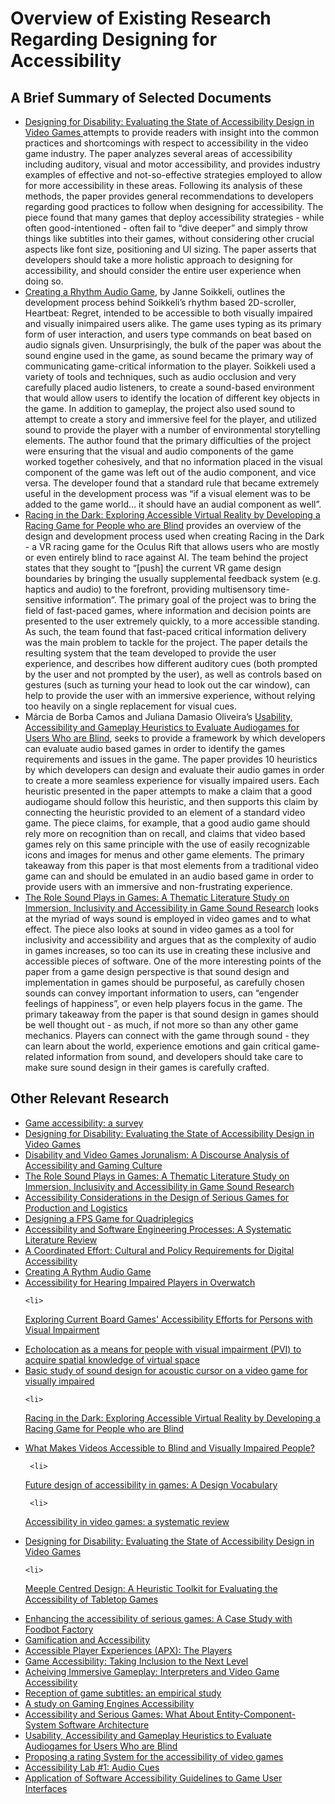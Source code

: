 <h1>Overview of Existing Research Regarding Designing for Accessibility</h1>

<h2>
A Brief Summary of Selected Documents
</h2>
<ul>
<li>
 <a href = "https://journals.sagepub.com/doi/full/10.1177/1555412020971500?casa_token=ANea-RrryfUAAAAA%3AanyC7cr_1RR2llgV9vGIPtvV2OwApG6VE9vKzVN6DqWoZBaG4V6TEsSTAEJBrIETKhRH6suq67-c">Designing for Disability: Evaluating the State of Accessibility Design in Video Games </a> attempts to provide readers with insight into the common practices and shortcomings with respect to accessibility in the video game industry. The paper analyzes several areas of accessibility including auditory, visual and motor accessibility, and provides industry examples of effective and not-so-effective strategies employed to allow for more accessibility in these areas. Following its analysis of these methods, the paper provides general recommendations to developers regarding good practices to follow when designing for accessibility. The piece found that many games that deploy accessibility strategies - while often good-intentioned - often fail to “dive deeper” and simply throw things like subtitles into their games, without considering other crucial aspects like font size, positioning and UI sizing. The paper asserts that developers should take a more holistic approach to designing for accessibility, and should consider the entire user experience when doing so. 
</li>

<li>
  <a href = "https://www.theseus.fi/bitstream/handle/10024/503906/Janne%20Soikkeli%20Bachelor%27s%20Thesis.pdf?sequence=2">Creating a Rhythm Audio Game</a>, by Janne Soikkeli, outlines the development process behind Soikkeli’s rhythm based 2D-scroller, Heartbeat: Regret, intended to be accessible to both visually impaired and visually inimpaired users alike. The game uses typing as its primary form of user interaction, and users type commands on beat based on audio signals given. Unsurprisingly, the bulk of the paper was about the sound engine used in the game, as sound became the primary way of communicating game-critical information to the player. Soikkeli used a variety of tools and techniques, such as audio occlusion and very carefully placed audio listeners, to create a sound-based environment that would allow users to identify the location of different key objects in the game. In addition to gameplay, the project also used sound to attempt to create a story and immersive feel for the player, and utilized sound to provide the player with a number of environmental storytelling elements. The author found that the primary difficulties of the project were ensuring that the visual and audio components of the game worked together cohesively, and that no information placed in the visual component of the game was left out of the audio component, and vice versa. The developer found that a standard rule that became extremely useful in the development process was “if a visual element was to be added to the game world… it should have an audial component as well”.
</li>

<li>
  <a href = "https://journals.sagepub.com/doi/abs/10.1177/1071181321651224?casa_token=KgN8xjF8rxYAAAAA:25bFzRqMYhezg9trQYrfuITRDhxbMyZHrogPfQLrEAoWTD_W_tIs17Ed6VJFy5rRSjBPB08d5mcc">Racing in the Dark: Exploring Accessible Virtual Reality by Developing a Racing Game for People who are Blind</a> provides an overview of the design and development process used when creating Racing in the Dark - a VR racing game for the Oculus Rift that allows users who are mostly or even entirely blind to race against AI. The team behind the project states that they sought to “[push] the current VR game design boundaries by bringing the usually supplemental feedback system (e.g. haptics and audio) to the forefront, providing multisensory time-sensitive information”. The primary goal of the project was to bring the field of fast-paced games, where information and decision points are presented to the user extremely quickly, to a more accessible standing. As such, the team found that fast-paced critical information delivery was the main problem to tackle for the project. The paper details the resulting system that the team developed to provide the user experience, and describes how different auditory cues (both prompted by the user and not prompted by the user), as well as controls based on gestures (such as turning your head to look out the car window), can help to provide the user with an immersive experience, without relying too heavily on a single replacement for visual cues. 
</li>

<li>
  Márcia de Borba Camos and Juliana Damasio Oliveira’s <a href= "https://link.springer.com/chapter/10.1007/978-3-319-40250-5_4">Usability, Accessibility and Gameplay Heuristics to Evaluate Audiogames for Users Who are Blind</a>, seeks to provide a framework by which developers can evaluate audio based games in order to identify the games requirements and issues in the game. The paper provides 10 heuristics by which developers can design and evaluate their audio games in order to create a more seamless experience for visually impaired users. Each heuristic presented in the paper attempts to make a claim that a good audiogame should follow this heuristic, and then supports this claim by connecting the heuristic provided to an element of a standard video game. The piece claims, for example, that a good audio game should rely more on recognition than on recall, and claims that video based games rely on this same principle with the use of easily recognizable icons and images for menus and other game elements. The primary takeaway from this paper is that most elements from a traditional video game can and should be emulated in an audio based game in order to provide users with an immersive and non-frustrating experience. 
</li>

<li>
  <a href = "https://dl.acm.org/doi/abs/10.1145/3464327.3464365?casa_token=WHel7Sbzt6UAAAAA:FTzU8cle5kqWp6cmskWrYaOJJ4qlFYbSn0oxQ45Nl9aCLBCmDx_dL4jWqcX9tWvj7NO3RjvlqjYq">The Role Sound Plays in Games: A Thematic Literature Study on Immersion, Inclusivity and Accessibility in Game Sound Research</a> looks at the myriad of ways sound is employed in video games and to what effect. The piece also looks at sound in video games as a tool for inclusivity and accessibility and argues that as the complexity of audio in games increases, so too can its use in creating these inclusive and accessible pieces of software. One of the more interesting points of the paper from a game design perspective is that sound design and implementation in games should be purposeful, as carefully chosen sounds can convey important information to users, can “engender feelings of happiness”, or even help players focus in the game. The primary takeaway from the paper is that sound design in games should be well thought out - as much, if not more so than any other game mechanics. Players can connect with the game through sound - they can learn about the world, experience emotions and gain critical game-related information from sound, and developers should take care to make sure sound design in their games is carefully crafted.  
</li>

</ul>

<h2>Other Relevant Research</h2>
<ul>


<li>
  <a href="https://link.springer.com/article/10.1007/s10209-010-0189-5">Game accessibility: a survey</a>
</li>
<li>
  <a href="https://journals.sagepub.com/doi/full/10.1177/1555412020971500?casa_token=ANea-RrryfUAAAAA%3AanyC7cr_1RR2llgV9vGIPtvV2OwApG6VE9vKzVN6DqWoZBaG4V6TEsSTAEJBrIETKhRH6suq67-c">Designing for Disability: Evaluating the State of Accessibility Design in Video Games </a>
</li>

<li>
  <a href="https://journals.sagepub.com/doi/full/10.1177/15554120211021005?casa_token=LnB1T5go72QAAAAA%3AzwNArg0hSjslc8FcM-8ydWSFRe8cL6S29SI3xIrk_TT18d2KJiBxub0x7hvBebEHjdnN3gkB_R9J">Disability and Video Games Jorunalism: A Discourse Analysis of Accessibility and Gaming Culture</a>
</li>

<li>
  <a href="https://dl.acm.org/doi/abs/10.1145/3464327.3464365?casa_token=WHel7Sbzt6UAAAAA:FTzU8cle5kqWp6cmskWrYaOJJ4qlFYbSn0oxQ45Nl9aCLBCmDx_dL4jWqcX9tWvj7NO3RjvlqjYq">The Role Sound Plays in Games: A Thematic Literature Study on Immersion, Inclusivity and Accessibility in Game Sound Research </a>
</li>
  
  
<li>
  <a href="https://link.springer.com/chapter/10.1007/978-3-030-85910-7_54">Accessibility Considerations in the Design of Serious Games for Production and Logistics </a>
</li>
 
 <li>
  <a href="https://dl.acm.org/doi/abs/10.1145/3411763.3451850?casa_token=qZ1gtYMP18IAAAAA:DNHGFF1Dd3S57sA6puhSrIv1fQLFxnbYIpUrp9Kzy1F-dXo8m5wEey71QWMBrvitFxm91kJZxSoZ">Designing a FPS Game for Quadriplegics </a>
</li>
   
 <li>
  <a href="https://www.sciencedirect.com/science/article/pii/S0164121220302168?casa_token=fjwnkAR7oUcAAAAA:22Ou-MEQfNXqr8OvuAh5yNcwCNl0b__svXVeuoWawtlwwXxs3CL9Cx-auuCw7nR_7wK480z3">Accessibility and Software Engineering Processes: A Systematic Literature Review </a>
</li>
 
   <li>
  <a href="https://www.tandfonline.com/doi/full/10.1080/10691316.2021.1932659?casa_token=623dAHMggGsAAAAA%3AcS303VHucfWz-ild2y6NQWkyQHMv5gPByuc924quX7frduxMvdjEZSCJkNcplLZm97dxwiemKOgW">A Coordinated Effort: Cultural and Policy Requirements for Digital Accessibility</a>
</li>
    
  <li>
  <a href="https://www.theseus.fi/bitstream/handle/10024/503906/Janne%20Soikkeli%20Bachelor%27s%20Thesis.pdf?sequence=2">Creating A Rythm Audio Game</a>
</li>
  
  <li>
  <a href="https://www.diva-portal.org/smash/record.jsf?pid=diva2%3A1608180&dswid=-6469">Accessibility for Hearing Impaired Players in Overwatch</a>
</li>
  
    <li>
  <a href="https://link.springer.com/content/pdf/10.1007/978-3-030-59608-8.pdf#page=498">Exploring Current Board Games' Accessibility Efforts for Persons with Visual Impairment </a>
</li>
     <li>
  <a href="https://dl.acm.org/doi/abs/10.1145/3448273?casa_token=aC7j6iq0_bcAAAAA:bj0_qzCb2E3b1Sg6NVM1bWH1XZxSprtkFnXBH9lRmq5GrNTxe4lEnk0MmqIYuRX8uc1sNFfxrIP0">Echolocation as a means for people with visual impairment (PVI) to acquire spatial knowledge of virtual space</a>
</li>
    <li>
  <a href="https://www.ieice.org/ken/paper/20210123LCCR/eng/">Basic study of sound design for acoustic cursor on a video game for visually impaired </a>
</li>
  
    <li>
  <a href="https://journals.sagepub.com/doi/abs/10.1177/1071181321651224?casa_token=KgN8xjF8rxYAAAAA:25bFzRqMYhezg9trQYrfuITRDhxbMyZHrogPfQLrEAoWTD_W_tIs17Ed6VJFy5rRSjBPB08d5mcc">Racing in the Dark: Exploring Accessible Virtual Reality by Developing a Racing Game for People who are Blind</a>
</li>
 
   <li>
  <a href="https://dl.acm.org/doi/abs/10.1145/3411764.3445233">What Makes Videos Accessible to Blind and Visually Impaired People? </a>
</li>
 
     <li>
  <a href="https://www.sciencedirect.com/science/article/pii/S1071581919300801?casa_token=bjSYKoUQZC8AAAAA:KoxX7IGs8i6jbtN32ssHugfQzqYNQaRM7rVoBc5CCwmpLyeGBxyu4292hiOCvZYuw34g6v-i">Future design of accessibility in games: A Design Vocabulary </a>
</li>
  
     <li>
  <a href="https://link.springer.com/article/10.1007/s10209-018-0628-2">Accessibility in video games: a systematic review</a>
</li>
      <li>
  <a href="https://journals.sagepub.com/doi/full/10.1177/1555412020971500?casa_token=5u5Mu6Sv8m4AAAAA%3AAt0CzsP5qLkk6tRk-5bh8SSd8OgUj3AHxKs8u8vZpN0xJWDzNCNMDhNPdgo52rrvuya1zl-KQx7_">Designing for Disability: Evaluating the State of Accessibility Design in Video Games </a>
</li>
  
    <li>
  <a href="https://link.springer.com/article/10.1007/s40869-018-0057-8">Meeple Centred Design: A Heuristic Toolkit for Evaluating the Accessibility of Tabletop Games </a>
</li>
     <li>
  <a href="https://ieeexplore.ieee.org/abstract/document/9555496?casa_token=3LDT6DZXHKQAAAAA:W3jyI-Jjmd6VZeH6-yqXy1XBa-AMgkq_7RISA2PyCLbHbDUheIcZkogzkK7iXvLNeGEZpRCjlQ">Enhancing the accessibility of serious games: A Case Study with Foodbot Factory</a>
</li>
   <li>
  <a href="https://www.emerald.com/insight/content/doi/10.1108/IJILT-06-2018-0061/full/html?casa_token=A5vzCUZE6pQAAAAA:XbPXZsk_cOPDd-tV-PRzoY2CKmz87emV-U9j2AgY56LMmjvAPjQbpJfW-zRTg6VxaMmyzAQZUVuPYZ16LWnAvcrdXiF-4MAukuW5eyOVBxaOV4SXJLk">Gamification and Accessibility </a>
</li>
  <li>
  <a href="https://link.springer.com/chapter/10.1007/978-3-319-94277-3_40">Accessible Player Experiences (APX): The Players</a>
</li>
    <li>
  <a href="https://link.springer.com/chapter/10.1007/978-3-030-78092-0_17">Game Accessibility: Taking Inclusion to the Next Level</a>
</li>
      <li>
  <a href="https://digitalcommons.wou.edu/honors_theses/171/">Acheiving Immersive Gameplay: Interpreters and Video Game Accessibility </a>
</li>
     <li>
  <a href="https://www.tandfonline.com/doi/full/10.1080/13556509.2015.1110000?casa_token=V7WrgvTqjU8AAAAA%3Aq1iJVniDfd4E1zw7uU3C2lxijV2RjxU7-fYYrgkeoft6H09SqzkN750M-3RtTLbzSJG4Snlbe3i7">Reception of game subtitles: an empirical study </a>
</li>
     <li>
  <a href="https://link.springer.com/chapter/10.1007/978-981-13-6577-5_4">A study on Gaming Engines Accessibility </a>
</li>
     <li>
  <a href="https://link.springer.com/chapter/10.1007/978-3-030-63464-3_1">Accessibility and Serious Games: What About Entity-Component-System Software Architecture </a>
</li>
     <li>
  <a href="https://link.springer.com/chapter/10.1007/978-3-319-40250-5_4">Usability, Accessibility and Gameplay Heuristics to Evaluate Audiogames for Users Who are Blind </a>
</li>
     <li>
  <a href="https://www.scss.tcd.ie/publications/theses/diss/2020/TCD-SCSS-DISSERTATION-2020-010.pdf">Proposing a rating System for the accessibility of video games</a>
</li>
    <li>
  <a href="https://www.proquest.com/docview/2302689569?pq-origsite=gscholar&fromopenview=true">Accessibility Lab #1: Audio Cues </a>
</li>
    <li>
  <a href="https://benkellysoftware.github.io/files/accessibility-guidelines.pdf">Application of Software Accessibility Guidelines to Game User Interfaces</a>
</li>
</ul>
